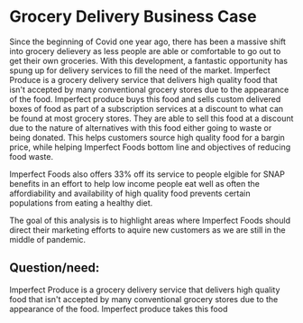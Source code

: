 # Grocery Delivery Business Case

Since the beginning of Covid one year ago, there has been a massive shift into grocery delievery as less people are able or comfortable to go out to get their own groceries.  With this development, a fantastic opportunity has spung up for delivery services to fill the need of the market. Imperfect Produce is a grocery delivery service that delivers high quality food that isn't accepted by many conventional grocery stores due to the appearance of the food.  Imperfect produce buys this food and sells custom delivered boxes of food as part of a subscription services at a discount to what can be found at most grocery stores.  They are able to sell this food at a discount due to the nature of alternatives with this food either going to waste or being donated.  This helps customers source high quality food for a bargin price, while helping Imperfect Foods bottom line and objectives of reducing food waste.  

Imperfect Foods also offers 33% off its service to people elgible for SNAP benefits in an effort to help low income people eat well as often the affordiability and availability of high quality food prevents certain populations from eating a healthy diet.

The goal of this analysis is to highlight areas where Imperfect Foods should direct their marketing efforts to aquire new customers as we are still in the middle of pandemic.  

## Question/need:

Imperfect Produce is a grocery delivery service that delivers high quality food that isn't accepted by many conventional grocery stores due to the appearance of the food.  Imperfect produce takes this food 
